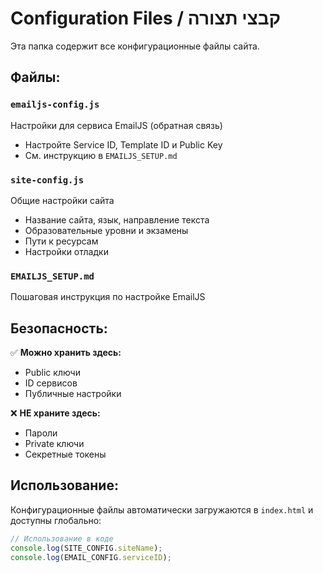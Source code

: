 # Configuration Files / קבצי תצורה

Эта папка содержит все конфигурационные файлы сайта.

## Файлы:

### `emailjs-config.js`
Настройки для сервиса EmailJS (обратная связь)
- Настройте Service ID, Template ID и Public Key
- См. инструкцию в `EMAILJS_SETUP.md`

### `site-config.js` 
Общие настройки сайта
- Название сайта, язык, направление текста
- Образовательные уровни и экзамены
- Пути к ресурсам
- Настройки отладки

### `EMAILJS_SETUP.md`
Пошаговая инструкция по настройке EmailJS

## Безопасность:

✅ **Можно хранить здесь:**
- Public ключи
- ID сервисов
- Публичные настройки

❌ **НЕ храните здесь:**
- Пароли
- Private ключи
- Секретные токены

## Использование:

Конфигурационные файлы автоматически загружаются в `index.html` и доступны глобально:

```javascript
// Использование в коде
console.log(SITE_CONFIG.siteName);
console.log(EMAIL_CONFIG.serviceID);
```
